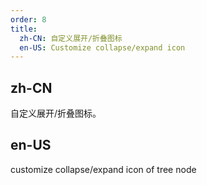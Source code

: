 ```yaml
---
order: 8
title:
  zh-CN: 自定义展开/折叠图标
  en-US: Customize collapse/expand icon
---
```


## zh-CN

自定义展开/折叠图标。

## en-US

customize collapse/expand icon of tree node